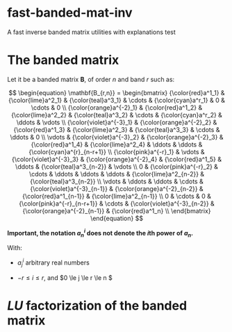 

# fast-banded-mat-inv
A fast inverse banded matrix utilities with explanations test

# The banded matrix

Let it be a banded matrix $\mathbf{B}$, of order $n$ and band $r$ such as:

$$
\begin{equation}
\mathbf{B_{r,n}} = 
    \begin{bmatrix}
        {\color{red}a^1_1} & {\color{lime}a^2_1} & {\color{teal}a^3_1} & \cdots & {\color{cyan}a^r_1} & 0 & \cdots & 0 \\
        {\color{orange}a^{-2}_1} & {\color{red}a^1_2} & {\color{lime}a^2_2} & {\color{teal}a^3_2} & \cdots & {\color{cyan}a^r_2} & \ddots & \vdots \\
        {\color{violet}a^{-3}_1} & {\color{orange}a^{-2}_2} & {\color{red}a^1_3} & {\color{lime}a^2_3} & {\color{teal}a^3_3} & \cdots & \ddots &  0 \\
        \vdots & {\color{violet}a^{-3}_2} & {\color{orange}a^{-2}_3} & {\color{red}a^1_4} & {\color{lime}a^2_4} & \ddots & \ddots & {\color{cyan}a^{r}_{n-r+1}} \\
        {\color{pink}a^{-r}_1} & \vdots & {\color{violet}a^{-3}_3} & {\color{orange}a^{-2}_4} & {\color{red}a^1_5} & \ddots & {\color{teal}a^3_{n-2}} & \vdots \\
        0 & {\color{pink}a^{-r}_2} & \cdots & \ddots & \ddots & \ddots & {\color{lime}a^2_{n-2}} & {\color{teal}a^3_{n-2}} \\
        \vdots & \ddots & \ddots & \cdots & {\color{violet}a^{-3}_{n-1}} & {\color{orange}a^{-2}_{n-2}} & {\color{red}a^1_{n-1}} & {\color{lime}a^2_{n-1}} \\
        0 & \cdots & 0 & {\color{pink}a^{-r}_{n-r+1}} & \cdots & {\color{violet}a^{-3}_{n-2}} & {\color{orange}a^{-2}_{n-1}} & {\color{red}a^1_n} \\
    \end{bmatrix}
\end{equation}
$$

**Important, the notation $a^i_n$ does not denote the $i$th power of $a_n$.** 

With:

* $a^i_j$ arbitrary real numbers

* $-r \le i \le r$, and $0 \le j \le r \le n $

# $LU$ factorization of the banded matrix


